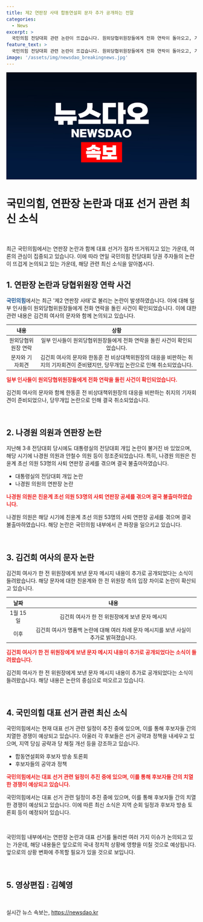 ```yaml
---
title: 제2 연판장 사태 합동연설회 문자 추가 공개하는 전말
categories:
  - News
excerpt: >
  국민의힘 전당대회 관련 논란이 뜨겁습니다. 원외당협위원장들에게 전화 연락이 돌아오고, 기자회견 논란도 불거졌습니다. 이에 대해 나경원 의원과 김 여사의 관련 사례가 언급되며 분열 위기가 점차 고조되고 있습니다. 국민의힘은 합동연설회와 후보자 방송 토론회를 통해 대표 선거 시나리오를 그리고 있으며, 후보들 간의 치열한 경쟁이 예상됩니다.
feature_text: >
  국민의힘 전당대회 관련 논란이 뜨겁습니다. 원외당협위원장들에게 전화 연락이 돌아오고, 기자회견 논란도 불거졌습니다. 이에 대해 나경원 의원과 김 여사의 관련 사례가 언급되며 분열 위기가 점차 고조되고 있습니다. 국민의힘은 합동연설회와 후보자 방송 토론회를 통해 대표 선거 시나리오를 그리고 있으며, 후보들 간의 치열한 경쟁이 예상됩니다.
image: '/assets/img/newsdao_breakingnews.jpg'
---
```


<p><img src="/assets/img/newsdao_breakingnews.jpg" alt="flaretime 속보" /></p>

<h1>국민의힘, 연판장 논란과 대표 선거 관련 최신 소식</h1>

<p data-ke-size="size16">&nbsp;</p>

<p>최근 국민의힘에서는 연판장 논란과 함께 대표 선거가 점차 뜨거워지고 있는 가운데, 여론의 관심이 집중되고 있습니다. 이에 따라 연일 국민의힘 전당대회 당권 주자들의 논란이 뜨겁게 논의되고 있는 가운데, 해당 관련 최신 소식을 알아봅시다. </p>

<h2 data-ke-size="size26">1. 연판장 논란과 당협위원장 연락 사건</h2>

<p><b><span style="color: #1a5490;">국민의힘</span></b>에서는 최근 '제2 연판장 사태'로 불리는 논란이 발생하였습니다. 이에 대해 일부 인사들이 원외당협위원장들에게 전화 연락을 돌린 사건이 확인되었습니다. 이에 대한 관련 내용은 김건희 여사의 문자와 함께 논의되고 있습니다. </p>

<table>
<thead>
<tr>
<th style="text-align: center;">내용</th>
<th style="text-align: center;">상황</th>
</tr>
</thead>
<tbody>
<tr>
<td style="text-align: center;">원외당협위원장 연락</td>
<td style="text-align: center;">일부 인사들이 원외당협위원장들에게 전화 연락을 돌린 사건이 확인되었습니다.</td>
</tr>
<tr>
<td style="text-align: center;">문자와 기자회견</td>
<td style="text-align: center;">김건희 여사의 문자와 한동훈 전 비상대책위원장의 대응을 비판하는 취지의 기자회견이 준비됐지만, 당무개입 논란으로 인해 취소되었습니다.</td>
</tr>
</tbody>
</table>

<p><b><span style="color: #ee2323;">일부 인사들이 원외당협위원장들에게 전화 연락을 돌린 사건이 확인되었습니다.</span></b></p>

<p>김건희 여사의 문자와 함께 한동훈 전 비상대책위원장의 대응을 비판하는 취지의 기자회견이 준비되었으나, 당무개입 논란으로 인해 결국 취소되었습니다.</p>

<p data-ke-size="size16">&nbsp;</p>

<h2 data-ke-size="size26">2. 나경원 의원과 연판장 논란</h2>

<p>지난해 3·8 전당대회 당시에도 대통령실의 전당대회 개입 논란이 불거진 바 있었으며, 해당 시기에 나경원 의원과 안철수 의원 등이 정조준되었습니다. 특히, 나경원 의원은 친윤계 초선 의원 53명의 사퇴 연판장 공세를 겪으며 결국 불출마하였습니다.</p>

<ul>
<li>대통령실의 전당대회 개입 논란</li>
<li>나경원 의원의 연판장 논란</li>
</ul>

<p><b><span style="color: #ee2323;">나경원 의원은 친윤계 초선 의원 53명의 사퇴 연판장 공세를 겪으며 결국 불출마하였습니다.</span></b></p>

<p>나경원 의원은 해당 시기에 친윤계 초선 의원 53명의 사퇴 연판장 공세를 겪으며 결국 불출마하였습니다. 해당 논란은 국민의힘 내부에서 큰 파장을 일으키고 있습니다.</p>

<p data-ke-size="size16">&nbsp;</p>

<h2 data-ke-size="size26">3. 김건희 여사의 문자 논란</h2>

<p>김건희 여사가 한 전 위원장에게 보낸 문자 메시지 내용이 추가로 공개되었다는 소식이 들려왔습니다. 해당 문자에 대한 친윤계와 한 전 위원장 측의 입장 차이로 논란이 확산되고 있습니다.</p>

<table>
<thead>
<tr>
<th style="text-align: center;">날짜</th>
<th style="text-align: center;">내용</th>
</tr>
</thead>
<tbody>
<tr>
<td style="text-align: center;">1월 15일</td>
<td style="text-align: center;">김건희 여사가 한 전 위원장에게 보낸 문자 메시지</td>
</tr>
<tr>
<td style="text-align: center;">이후</td>
<td style="text-align: center;">김건희 여사가 명품백 논란에 대해 여러 차례 문자 메시지를 보낸 사실이 추가로 밝혀졌습니다.</td>
</tr>
</tbody>
</table>

<p><b><span style="color: #ee2323;">김건희 여사가 한 전 위원장에게 보낸 문자 메시지 내용이 추가로 공개되었다는 소식이 들려왔습니다.</span></b></p>

<p>김건희 여사가 한 전 위원장에게 보낸 문자 메시지 내용이 추가로 공개되었다는 소식이 들려왔습니다. 해당 내용은 논란의 중심으로 떠오르고 있습니다.</p>

<p data-ke-size="size16">&nbsp;</p>

<h2 data-ke-size="size26">4. 국민의힘 대표 선거 관련 최신 소식</h2>

<p>국민의힘에서는 현재 대표 선거 관련 일정이 추진 중에 있으며, 이를 통해 후보자들 간의 치열한 경쟁이 예상되고 있습니다. 아울러 각 후보들은 선거 공약과 정책을 내세우고 있으며, 지역 당심 공략과 당 체질 개선 등을 강조하고 있습니다.</p>

<ul>
<li>합동연설회와 후보자 방송 토론회</li>
<li>후보자들의 공약과 정책</li>
</ul>

<p><b><span style="color: #ee2323;">국민의힘에서는 대표 선거 관련 일정이 추진 중에 있으며, 이를 통해 후보자들 간의 치열한 경쟁이 예상되고 있습니다.</span></b></p>

<p>국민의힘에서는 대표 선거 관련 일정이 추진 중에 있으며, 이를 통해 후보자들 간의 치열한 경쟁이 예상되고 있습니다. 이에 따른 최신 소식은 지역 순회 일정과 후보자 방송 토론회 등이 예정되어 있습니다.</p>

<p data-ke-size="size16">&nbsp;</p>

<p>국민의힘 내부에서는 연판장 논란과 대표 선거를 둘러싼 여러 가지 이슈가 논의되고 있는 가운데, 해당 내용들은 앞으로의 국내 정치적 상황에 영향을 미칠 것으로 예상됩니다. 앞으로의 상황 변화에 주목할 필요가 있을 것으로 보입니다.</p>

<p data-ke-size="size16">&nbsp;</p>

<h2 data-ke-size="size26">5. 영상편집 : 김혜영</h2>

<p data-ke-size="size16">&nbsp;</p>
실시간 뉴스 속보는, <a href="https://newsdao.kr" rel="dofollow">https://newsdao.kr</a>


